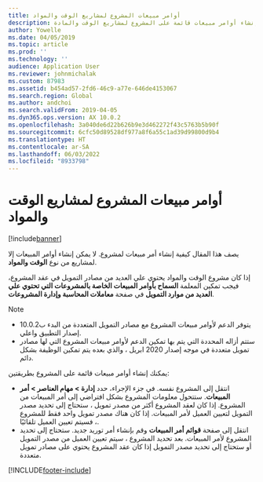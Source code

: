 ```yaml
---
title: أوامر مبيعات المشروع لمشاريع الوقت والمواد
description: يشرح هذا المقال كيفية إنشاء أوامر مبيعات قائمة على المشروع لمشاريع الوقت والمادة.
author: Yowelle
ms.date: 04/05/2019
ms.topic: article
ms.prod: ''
ms.technology: ''
audience: Application User
ms.reviewer: johnmichalak
ms.custom: 87983
ms.assetid: b454ad57-2fd6-46c9-a77e-646de4153067
ms.search.region: Global
ms.author: andchoi
ms.search.validFrom: 2019-04-05
ms.dyn365.ops.version: AX 10.0.2
ms.openlocfilehash: 3a040de6d22b626b9e3d462272f43c5763b5b90f
ms.sourcegitcommit: 6cfc50d89528df977a8f6a55c1ad39d99800d9b4
ms.translationtype: HT
ms.contentlocale: ar-SA
ms.lasthandoff: 06/03/2022
ms.locfileid: "8933798"
---
```

# <a name="project-sales-orders-for-time-and-material-projects"></a>أوامر مبيعات المشروع لمشاريع الوقت والمواد

[!include[banner](../includes/banner.md)]

يصف هذا المقال كيفية إنشاء أمر مبيعات لمشروع. لا يمكن إنشاء أوامر المبيعات إلا لمشاريع من نوع **الوقت والمواد**.

إذا كان مشروع الوقت والمواد يحتوي علي العديد من مصادر التمويل في عقد المشروع، فيجب تمكين المعلمة **السماح بأوامر المبيعات الخاصة بالمشروعات التي تحتوي علي العديد من موارد التمويل** في صفحة **معاملات المحاسبة وإدارة المشروعات**. 

> [!NOTE]
> - يتوفر الدعم لأوامر مبيعات المشروع مع مصادر التمويل المتعددة من البدء ب10.0.2 إصدار التطبيق واعلي.
> - ستتم أزاله المحددة التي يتم بها تمكين الدعم لأوامر مبيعات المشروع التي لها مصادر تمويل متعددة في موجه إصدار 2020 ابريل ، والذي بعده يتم تمكين الوظيفة بشكل دائم.

يمكنك إنشاء أوامر مبيعات قائمة على المشروع بطريقتين:

- انتقل إلى المشروع نفسه. في جزء الإجراء، حدد **إدارة > مهام العناصر > أمر المبيعات**. ستتحول معلومات المشروع بشكل افتراضي إلى أمر المبيعات من المشروع. إذا كان لعقد المشروع أكثر من مصدر تمويل ، ستحتاج إلى تحديد مصدر التمويل لتعيين العميل لأمر المبيعات. إذا كان هناك مصدر تمويل واحد فقط للمشروع ، فسيتم تعيين العميل تلقائيًا.
- انتقل إلى صفحة **قوائم أمر المبيعات** وقم بإنشاء أمر توريد جديد. ستحتاج إلى تحديد المشروع لأمر المبيعات. بعد تحديد المشروع ، سيتم تعيين العميل من مصدر التمويل أو ستحتاج إلى تحديد مصدر التمويل إذا كان عقد المشروع يحتوي على مصادر تمويل متعددة.



[!INCLUDE[footer-include](../includes/footer-banner.md)]